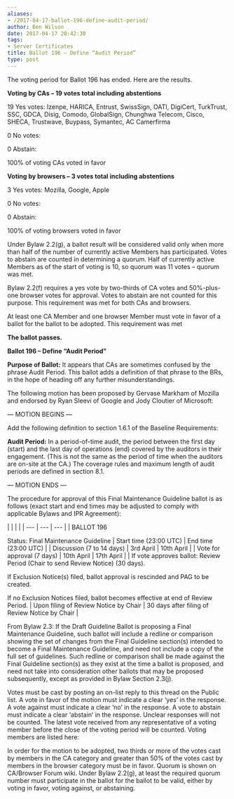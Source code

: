 ```yaml
---
aliases:
- /2017-04-17-ballot-196-define-audit-period/
author: Ben Wilson
date: 2017-04-17 20:42:30
tags:
- Server Certificates
title: Ballot 196 – Define “Audit Period”
type: post
---
```


The voting period for Ballot 196 has ended. Here are the results.

**Voting by CAs – 19 votes total including abstentions**

19 Yes votes: Izenpe, HARICA, Entrust, SwissSign, OATI, DigiCert, TurkTrust, SSC, GDCA, Disig, Comodo, GlobalSign, Chunghwa Telecom, Cisco, SHECA, Trustwave, Buypass, Symantec, AC Camerfirma

0 No votes:

0 Abstain:

100% of voting CAs voted in favor

**Voting by browsers – 3 votes total including abstentions**

3 Yes votes: Mozilla, Google, Apple

0 No votes:

0 Abstain:

100% of voting browsers voted in favor

Under Bylaw 2.2(g), a ballot result will be considered valid only when more than half of the number of currently active Members has participated. Votes to abstain are counted in determining a quorum. Half of currently active Members as of the start of voting is 10, so quorum was 11 votes – quorum was met.

Bylaw 2.2(f) requires a yes vote by two-thirds of CA votes and 50%-plus-one browser votes for approval. Votes to abstain are not counted for this purpose. This requirement was met for both CAs and browsers.

At least one CA Member and one browser Member must vote in favor of a ballot for the ballot to be adopted. This requirement was met

**The ballot passes.**

**Ballot 196 – Define “Audit Period”**

**Purpose of Ballot:** It appears that CAs are sometimes confused by the phrase Audit Period. This ballot adds a definition of that phrase to the BRs, in the hope of heading off any further misunderstandings.

The following motion has been proposed by Gervase Markham of Mozilla and endorsed by Ryan Sleevi of Google and Jody Cloutier of Microsoft:

— MOTION BEGINS —

Add the following definition to section 1.6.1 of the Baseline Requirements:

**Audit Period:** In a period-of-time audit, the period between the first day (start) and the last day of operations (end) covered by the auditors in their engagement. (This is not the same as the period of time when the auditors are on-site at the CA.) The coverage rules and maximum length of audit periods are defined in section 8.1.

— MOTION ENDS —

The procedure for approval of this Final Maintenance Guideline ballot is as follows (exact start and end times may be adjusted to comply with applicable Bylaws and IPR Agreement):

| | | |
| --- | --- | --- | |
BALLOT 196

Status: Final Maintenance Guideline |
Start time (23:00 UTC) |
End time (23:00 UTC) | |
Discussion (7 to 14 days) |
3rd April |
10th April | |
Vote for approval (7 days) |
10th April |
17th April | |
If vote approves ballot: Review Period (Chair to send Review Notice) (30 days).

If Exclusion Notice(s) filed, ballot approval is rescinded and PAG to be created.

If no Exclusion Notices filed, ballot becomes effective at end of Review Period. |
Upon filing of Review Notice by Chair |
30 days after filing of Review Notice by Chair |

From Bylaw 2.3: If the Draft Guideline Ballot is proposing a Final Maintenance Guideline, such ballot will include a redline or comparison showing the set of changes from the Final Guideline section(s) intended to become a Final Maintenance Guideline, and need not include a copy of the full set of guidelines. Such redline or comparison shall be made against the Final Guideline section(s) as they exist at the time a ballot is proposed, and need not take into consideration other ballots that may be proposed subsequently, except as provided in Bylaw Section 2.3(j).

Votes must be cast by posting an on-list reply to this thread on the Public list. A vote in favor of the motion must indicate a clear ‘yes’ in the response. A vote against must indicate a clear ‘no’ in the response. A vote to abstain must indicate a clear ‘abstain’ in the response. Unclear responses will not be counted. The latest vote received from any representative of a voting member before the close of the voting period will be counted. Voting members are listed here:

In order for the motion to be adopted, two thirds or more of the votes cast by members in the CA category and greater than 50% of the votes cast by members in the browser category must be in favor. Quorum is shown on CA/Browser Forum wiki. Under Bylaw 2.2(g), at least the required quorum number must participate in the ballot for the ballot to be valid, either by voting in favor, voting against, or abstaining.